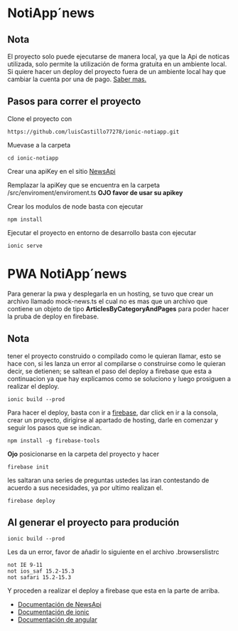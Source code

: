 # NotiApp´news

## Nota
El proyecto solo puede ejecutarse de manera local, ya que la Api de noticas utilizada, solo permite la utilización de forma gratuita en un ambiente local. Si quiere hacer un deploy del proyecto fuera de un ambiente local hay que cambiar la cuenta por una de pago. [Saber mas.](https://newsapi.org/pricing)

## Pasos para correr el proyecto
Clone el proyecto con
```
https://github.com/luisCastillo77278/ionic-notiapp.git
```

Muevase a la carpeta
```
cd ionic-notiapp
```

Crear una apiKey en el sitio [NewsApi](https://newsapi.org/)

Remplazar la apiKey que se encuentra en la carpeta /src/enviroment/enviroment.ts **OJO favor de usar su apikey**

Crear los modulos de node
basta con ejecutar
```
npm install
```

Ejecutar el proyecto en entorno de desarrollo basta con ejecutar
```
ionic serve
```

# PWA NotiApp´news
Para generar la pwa y desplegarla en un hosting, se tuvo que crear un archivo llamado mock-news.ts el cual no es mas que un archivo que contiene un objeto de tipo **ArticlesByCategoryAndPages** para poder hacer la pruba de deploy en firebase.


## Nota
tener el proyecto construido o compilado como le quieran llamar, esto se hace con, si les lanza un error al compilarse o construirse como le quieran decir, se detienen; se saltean el paso del deploy a firebase que esta a continuacion ya que hay explicamos como se soluciono y luego prosiguen a realizar el deploy.

```
ionic build --prod
```


Para hacer el deploy, basta con ir a [firebase](https://firebase.google.com/?hl=es-419&gclid=CjwKCAiA6seQBhAfEiwAvPqu1-BO5nLTylPBGca33WbxEUXGaTju7Hv9oRXEnqFaelNUuZiEXnbXLRoCQukQAvD_BwE&gclsrc=aw.ds), dar click en ir a la consola, crear un proyecto, dirigirse al apartado de hosting, darle en comenzar y seguir los pasos que se indican.

```
npm install -g firebase-tools
```
**Ojo** posicionarse en la carpeta del proyecto y hacer

```
firebase init
```

les saltaran una series de preguntas ustedes las iran contestando de acuerdo a sus necesidades, ya por ultimo realizan el.

```
firebase deploy
```

## Al generar el proyecto para produción
```
ionic build --prod
```

Les da un error, favor de añadir lo siguiente en el archivo .browserslistrc
```
not IE 9-11
not ios_saf 15.2-15.3
not safari 15.2-15.3
````

Y proceden a realizar el deploy a firebase que esta en la parte de arriba.

- [Documentación de NewsApi](https://newsapi.org/docs)
- [Documentación de ionic](https://ionicframework.com/docs/)
- [Documentación de angular](https://angular.io/docs)